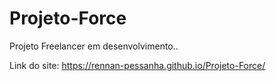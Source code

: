 # Projeto-Force
 Projeto Freelancer em desenvolvimento..
 
 Link do site: https://rennan-pessanha.github.io/Projeto-Force/
